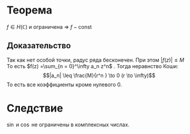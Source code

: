 # Теорема
$f \in H(\mathbb{C})$ и ограничена $\Rightarrow$ $f - \text{const}$ 
## Доказательство
Так как нет особой точки, радус ряда бесконечен. При этом $|f(z)| \leq M$
То есть $f(z) =\sum_{n = 0}^\infty a_n z^n$ . Тогда неравнство Коши:
$$|a_n| \leq \frac{M}{r^n } \to 0 (r \to \infty)$$
То есть все коэффициенты кроме нулевого 0.
# Следствие
$\sin$ и $\cos$ не ограничены в комплексных числах.